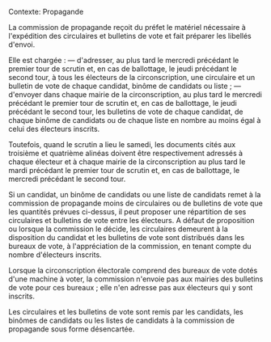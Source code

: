 Contexte: Propagande

La commission de propagande reçoit du préfet le matériel nécessaire à l'expédition des circulaires et bulletins de vote et fait préparer les libellés d'envoi.

Elle est chargée : — d'adresser, au plus tard le mercredi précédant le premier tour de scrutin et, en cas de ballottage, le jeudi précédant le second tour, à tous les électeurs de la circonscription, une circulaire et un bulletin de vote de chaque candidat, binôme de candidats ou liste ; — d'envoyer dans chaque mairie de la circonscription, au plus tard le mercredi précédant le premier tour de scrutin et, en cas de ballottage, le jeudi précédant le second tour, les bulletins de vote de chaque candidat, de chaque binôme de candidats ou de chaque liste en nombre au moins égal à celui des électeurs inscrits.

Toutefois, quand le scrutin a lieu le samedi, les documents cités aux troisième et quatrième alinéas doivent être respectivement adressés à chaque électeur et à chaque mairie de la circonscription au plus tard le mardi précédant le premier tour de scrutin et, en cas de ballottage, le mercredi précédant le second tour.

Si un candidat, un binôme de candidats ou une liste de candidats remet à la commission de propagande moins de circulaires ou de bulletins de vote que les quantités prévues ci-dessus, il peut proposer une répartition de ses circulaires et bulletins de vote entre les électeurs. A défaut de proposition ou lorsque la commission le décide, les circulaires demeurent à la disposition du candidat et les bulletins de vote sont distribués dans les bureaux de vote, à l'appréciation de la commission, en tenant compte du nombre d'électeurs inscrits.

Lorsque la circonscription électorale comprend des bureaux de vote dotés d'une machine à voter, la commission n'envoie pas aux mairies des bulletins de vote pour ces bureaux ; elle n'en adresse pas aux électeurs qui y sont inscrits.

Les circulaires et les bulletins de vote sont remis par les candidats, les binômes de candidats ou les listes de candidats à la commission de propagande sous forme désencartée.